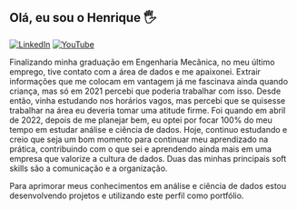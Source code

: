 ## Olá, eu sou o Henrique 🖐


[![LinkedIn](https://img.shields.io/badge/LinkedIn-0077B5?style=for-the-badge&logo=linkedin&logoColor=white)](https://www.linkedin.com/in/henrique-duarte-reis-777061193/) [![YouTube](https://img.shields.io/badge/YouTube-FF0000?style=for-the-badge&logo=youtube&logoColor=white)](https://www.youtube.com/channel/UC9nTjkTNOhnQxHj57tj45lw/videos)

Finalizando minha graduação em Engenharia Mecânica, no meu último emprego, tive contato com a área de dados e me apaixonei. Extrair informações que me colocam em vantagem já me fascinava ainda quando criança, mas só em 2021 percebi que poderia trabalhar com isso. Desde então, vinha estudando nos horários vagos, mas percebi que se quisesse trabalhar na área eu deveria tomar uma atitude firme. Foi quando em abril de 2022, depois de me planejar bem, eu optei por focar 100% do meu tempo em estudar análise e ciência de dados. Hoje, continuo estudando e creio que seja um bom momento para continuar meu aprendizado na prática, contribuindo com o que sei e aprendendo ainda mais em uma empresa que valorize a cultura de dados. Duas das minhas principais soft skills são a comunicação e a organização. 




Para aprimorar meus conhecimentos em análise e ciência de dados estou desenvolvendo projetos e utilizando este perfil como portfólio.

